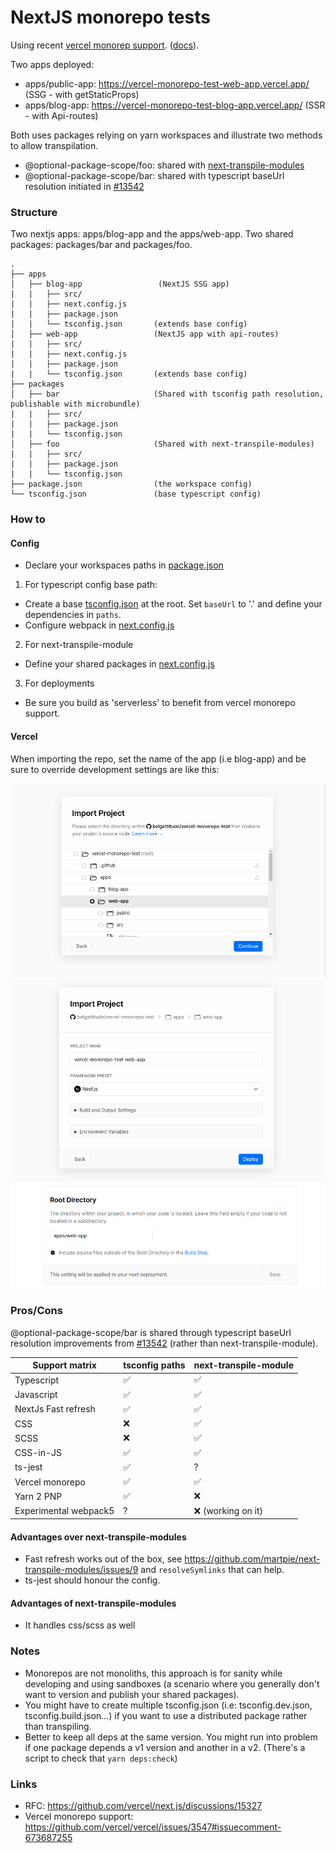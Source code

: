 # NextJS monorepo tests

Using recent [vercel monorep support](https://vercel.com/blog/monorepos). ([docs](https://vercel.com/docs/git-integrations#monorepos)).

Two apps deployed:

- apps/public-app: https://vercel-monorepo-test-web-app.vercel.app/ (SSG - with getStaticProps)
- apps/blog-app: https://vercel-monorepo-test-blog-app.vercel.app/ (SSR - with Api-routes)

Both uses packages relying on yarn workspaces and illustrate two methods to allow transpilation. 

- @optional-package-scope/foo: shared with [next-transpile-modules](https://github.com/martpie/next-transpile-modules)
- @optional-package-scope/bar: shared with typescript baseUrl resolution initiated in [#13542](https://github.com/vercel/next.js/pull/13542) 

 
### Structure

Two nextjs apps: apps/blog-app and the apps/web-app. 
Two shared packages: packages/bar and packages/foo.  

```
.
├── apps
│   ├── blog-app                 (NextJS SSG app)
|   |   ├── src/
|   |   ├── next.config.js
|   |   ├── package.json
|   |   └── tsconfig.json       (extends base config)
│   ├── web-app                 (NextJS app with api-routes)
|   |   ├── src/
|   |   ├── next.config.js
|   |   ├── package.json
|   |   └── tsconfig.json       (extends base config)
├── packages
│   ├── bar                     (Shared with tsconfig path resolution, publishable with microbundle)
|   |   ├── src/
|   |   ├── package.json
|   |   └── tsconfig.json       
│   ├── foo                     (Shared with next-transpile-modules)
|   |   ├── src/
|   |   ├── package.json
|   |   └── tsconfig.json       
├── package.json                (the workspace config)
└── tsconfig.json               (base typescript config)
```

### How to

#### Config

- Declare your workspaces paths in [package.json](./package.json)

1. For typescript config base path:

- Create a base [tsconfig.json](./tsconfig.json) at the root.
  Set `baseUrl` to '.' and define your dependencies in `paths`.
- Configure webpack in [next.config.js](./apps/web-app/next.config.js)

2. For next-transpile-module

- Define your shared packages in [next.config.js](./apps/web-app/next.config.js)

3. For deployments

- Be sure you build as 'serverless' to benefit from vercel monorepo support. 

#### Vercel

When importing the repo, set the name of the app (i.e blog-app) and be sure
to override development settings are like this:

![](docs/images/vercel-monorepo-import.png)
![](docs/images/vercel-monorepo-import-config.png)
![](docs/images/vercel-monorepo-output-dir.png)

### Pros/Cons

@optional-package-scope/bar is shared through typescript baseUrl resolution improvements from [#13542](https://github.com/vercel/next.js/pull/13542) 
(rather than next-transpile-module). 

| Support matrix        | tsconfig paths | next-transpile-module |
|-----------------------|----------------|-----------------------|
| Typescript            | ✅              | ✅                    |
| Javascript            | ✅              | ✅                    |
| NextJs Fast refresh   | ✅              | ✅                    |
| CSS                   | ❌              | ✅                    |
| SCSS                  | ❌              | ✅                    |
| CSS-in-JS             | ✅              | ✅                    |
| ts-jest               | ✅              | ?                    |
| Vercel monorepo       | ✅              | ✅                    |
| Yarn 2 PNP            | ✅              | ❌                    |
| Experimental webpack5 | ?               | ❌  (working on it)  |


#### Advantages over next-transpile-modules

- Fast refresh works out of the box, see https://github.com/martpie/next-transpile-modules/issues/9 and `resolveSymlinks` that
  can help. 
- ts-jest should honour the config.

#### Advantages of next-transpile-modules

- It handles css/scss as well


### Notes

- Monorepos are not monoliths, this approach is for sanity while developing and using sandboxes 
  (a scenario where you generally don't want to version and publish your shared packages). 
- You might have to create multiple tsconfig.json (i.e: tsconfig.dev.json, tsconfig.build.json...) if you 
  want to use a distributed package rather than transpiling. 
- Better to keep all deps at the same version. You might run into problem if one package depends a v1 version and another in a v2.
  (There's a script to check that `yarn deps:check`)
  

### Links

- RFC: https://github.com/vercel/next.js/discussions/15327
- Vercel monorepo support: https://github.com/vercel/vercel/issues/3547#issuecomment-673687255


